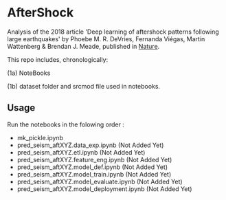 # AfterShock

Analysis of the 2018 article 'Deep learning of aftershock patterns following large earthquakes' by Phoebe M. R. DeVries, Fernanda Viégas, Martin Wattenberg & Brendan J. Meade, published in [Nature](https://www.nature.com/articles/s41586-018-0438-y).

This repo includes, chronologically:

(1a) NoteBooks

(1b) dataset folder and srcmod file used in notebooks.

## Usage

Run the notebooks in the folowing order :

- mk_pickle.ipynb
- pred_seism_aftXYZ.data_exp.ipynb (Not Added Yet)
- pred_seism_aftXYZ.etl.ipynb (Not Added Yet)
- pred_seism_aftXYZ.feature_eng.ipynb (Not Added Yet)
- pred_seism_aftXYZ.model_def.ipynb (Not Added Yet)
- pred_seism_aftXYZ.model_train.ipynb (Not Added Yet)
- pred_seism_aftXYZ.model_evaluate.ipynb (Not Added Yet)
- pred_seism_aftXYZ.model_deployment.ipynb (Not Added Yet)
